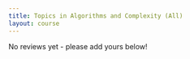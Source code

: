 ```yaml
---
title: Topics in Algorithms and Complexity (All)
layout: course
---
```


No reviews yet - please add yours below!



